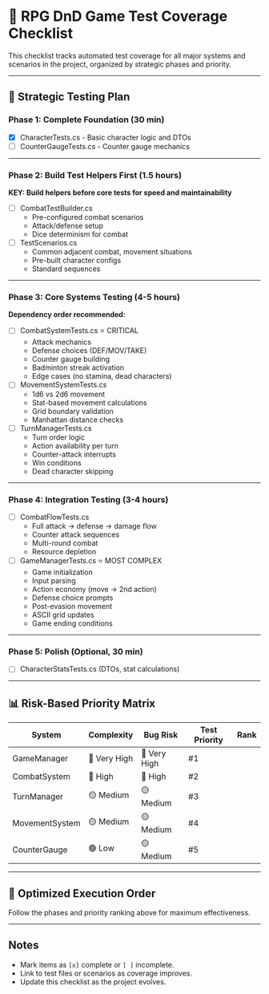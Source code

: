 # 🧪 RPG DnD Game Test Coverage Checklist

This checklist tracks automated test coverage for all major systems and scenarios in the project, organized by strategic phases and priority.

---

## 🎯 Strategic Testing Plan

### **Phase 1: Complete Foundation (30 min)**
- [x] CharacterTests.cs - Basic character logic and DTOs
- [ ] CounterGaugeTests.cs - Counter gauge mechanics

---

### **Phase 2: Build Test Helpers First (1.5 hours)**
**KEY: Build helpers before core tests for speed and maintainability**
- [ ] CombatTestBuilder.cs
  - Pre-configured combat scenarios
  - Attack/defense setup
  - Dice determinism for combat
- [ ] TestScenarios.cs
  - Common adjacent combat, movement situations
  - Pre-built character configs
  - Standard sequences

---

### **Phase 3: Core Systems Testing (4-5 hours)**
**Dependency order recommended:**
- [ ] CombatSystemTests.cs ⭐ CRITICAL
  - Attack mechanics
  - Defense choices (DEF/MOV/TAKE)
  - Counter gauge building
  - Badminton streak activation
  - Edge cases (no stamina, dead characters)
- [ ] MovementSystemTests.cs
  - 1d6 vs 2d6 movement
  - Stat-based movement calculations
  - Grid boundary validation
  - Manhattan distance checks
- [ ] TurnManagerTests.cs
  - Turn order logic
  - Action availability per turn
  - Counter-attack interrupts
  - Win conditions
  - Dead character skipping

---

### **Phase 4: Integration Testing (3-4 hours)**
- [ ] CombatFlowTests.cs
  - Full attack → defense → damage flow
  - Counter attack sequences
  - Multi-round combat
  - Resource depletion
- [ ] GameManagerTests.cs ⭐ MOST COMPLEX
  - Game initialization
  - Input parsing
  - Action economy (move → 2nd action)
  - Defense choice prompts
  - Post-evasion movement
  - ASCII grid updates
  - Game ending conditions

---

### **Phase 5: Polish (Optional, 30 min)**
- [ ] CharacterStatsTests.cs (DTOs, stat calculations)

---

## 📊 Risk-Based Priority Matrix

| System          | Complexity | Bug Risk | Test Priority | Rank |
|-----------------|------------|----------|--------------|------|
| GameManager     | 🔴 Very High | 🔴 Very High | #1         |
| CombatSystem    | 🔴 High      | 🔴 High     | #2         |
| TurnManager     | 🟡 Medium    | 🟡 Medium   | #3         |
| MovementSystem  | 🟡 Medium    | 🟡 Medium   | #4         |
| CounterGauge    | 🟢 Low       | 🟡 Medium   | #5         |

---

## 🚀 Optimized Execution Order
Follow the phases and priority ranking above for maximum effectiveness.

---

## Notes
- Mark items as `[x]` complete or `[ ]` incomplete.
- Link to test files or scenarios as coverage improves.
- Update this checklist as the project evolves.
